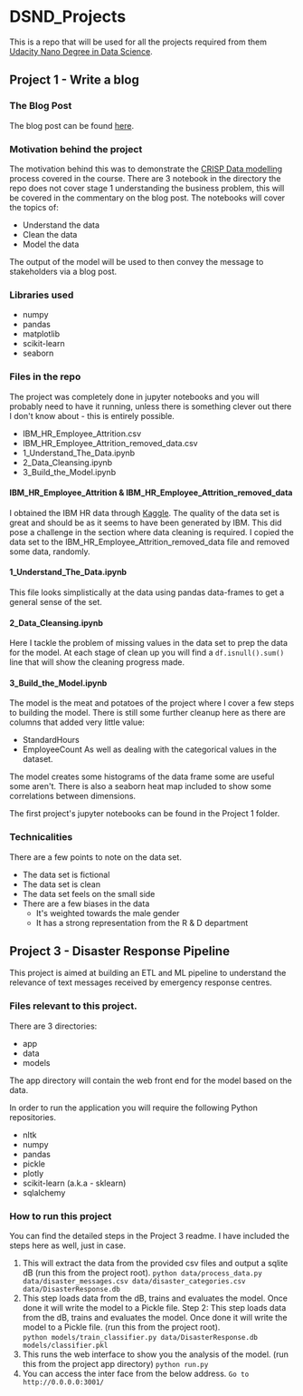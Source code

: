# DSND_Projects

This is a repo that will be used for all the projects required from them [Udacity Nano Degree in Data Science](https://www.udacity.com/course/data-scientist-nanodegree--nd025?utm_source=gsem_brand&utm_medium=ads_n&utm_campaign=8301633066_c&utm_term=85414326876&utm_keyword=udacity%20data%20science%20nanodegree_e&gclid=EAIaIQobChMIqq6P6Nug6wIVSOztCh3AvQGCEAAYAiAAEgJeifD_BwE).


## Project 1 - Write a blog

### The Blog Post
The blog post can be found [here](https://lunkwillandfook.dev/2020/08/17/are-you-in-sales-or-hr-chances-are-you-might-be-leaving-your-job/).

### Motivation behind the project
The motivation behind this was to demonstrate the [CRISP Data modelling](https://en.wikipedia.org/wiki/Cross-industry_standard_process_for_data_mining) process covered in the course. There are 3 notebook in the directory the repo does not cover stage 1 understanding the business problem, this will be covered in the commentary on the blog post. The notebooks will cover the topics of:

* Understand the data
* Clean the data
* Model the data

The output of the model will be used to then convey the message to stakeholders via a blog post.

### Libraries used

* numpy
* pandas
* matplotlib
* scikit-learn
* seaborn

### Files in the repo
The project was completely done in jupyter notebooks and you will probably need to have it running, unless there is something clever out there I don't know about - this is entirely possible.

* IBM_HR_Employee_Attrition.csv
* IBM_HR_Employee_Attrition_removed_data.csv
* 1_Understand_The_Data.ipynb
* 2_Data_Cleansing.ipynb
* 3_Build_the_Model.ipynb

#### IBM_HR_Employee_Attrition & IBM_HR_Employee_Attrition_removed_data
I obtained the IBM HR data through [Kaggle](https://www.kaggle.com/pavansubhasht/ibm-hr-analytics-attrition-dataset).
The quality of the data set is great and should be as it seems to have been generated by IBM. This did pose a challenge in the section where data cleaning is required. I copied the data set to the IBM_HR_Employee_Attrition_removed_data file and removed some data, randomly.

#### 1_Understand_The_Data.ipynb
This file looks simplistically at the data using pandas data-frames to get a general sense of the set.

#### 2_Data_Cleansing.ipynb
Here I tackle the problem of missing values in the data set to prep the data for the model. At each stage of clean up you will find a `df.isnull().sum()` line that will show the cleaning progress made.

#### 3_Build_the_Model.ipynb
The model is the meat and potatoes of the project where I cover a few steps to building the model. There is still some further cleanup here as there are columns that added very little value:
* StandardHours
* EmployeeCount
As well as dealing with the categorical values in the dataset.

The model creates some histograms of the data frame some are useful some aren't. There is also a seaborn heat map included to show some correlations between dimensions.

The first project's jupyter notebooks can be found in the Project 1 folder.

### Technicalities
There are a few points to note on the data set.

* The data set is fictional
* The data set is clean
* The data set feels on the small side
* There are a few biases in the data
  - It's weighted towards the male gender
  - It has a strong representation from the R & D department
  
## Project 3 - Disaster Response Pipeline

This project is aimed at building an ETL and ML pipeline to understand the relevance of text messages received by emergency response centres. 

### Files relevant to this project.
There are 3 directories: 
* app
* data
* models

The app directory will contain the web front end for the model based on the data. 

In order to run the application you will require the following Python repositories.
* nltk
* numpy
* pandas
* pickle
* plotly
* scikit-learn (a.k.a - sklearn)
* sqlalchemy

### How to run this project
You can find the detailed steps in the Project 3 readme. 
I have included the steps here as well, just in case. 

1. This will extract the data from the provided csv files and output a sqlite dB (run this from the project root).
`python data/process_data.py data/disaster_messages.csv data/disaster_categories.csv data/DisasterResponse.db`
2. This step loads data from the dB, trains and evaluates the model. Once done it will write the model to a Pickle file. Step 2: This step loads data from the dB, trains and evaluates the model. Once done it will write the model to a Pickle file. (run this from the project root).   
`python models/train_classifier.py data/DisasterResponse.db models/classifier.pkl`
3. This runs the web interface to show you the analysis of the model. (run this from the project app directory) 
`python run.py`
4. You can access the inter face from the below address.
`Go to http://0.0.0.0:3001/`
